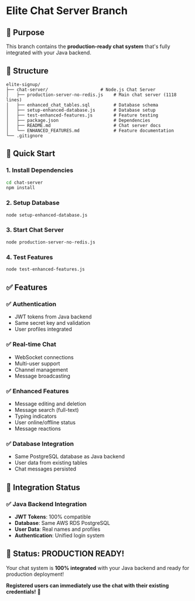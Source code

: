 # Elite Chat Server Branch

## 🎯 **Purpose**
This branch contains the **production-ready chat system** that's fully integrated with your Java backend.

## 📁 **Structure**
```
elite-signup/
├── chat-server/                    # Node.js Chat Server
│   ├── production-server-no-redis.js    # Main chat server (1118 lines)
│   ├── enhanced_chat_tables.sql         # Database schema
│   ├── setup-enhanced-database.js       # Database setup
│   ├── test-enhanced-features.js        # Feature testing
│   ├── package.json                     # Dependencies
│   ├── README.md                        # Chat server docs
│   └── ENHANCED_FEATURES.md             # Feature documentation
└── .gitignore
```

## 🚀 **Quick Start**

### **1. Install Dependencies**
```bash
cd chat-server
npm install
```

### **2. Setup Database**
```bash
node setup-enhanced-database.js
```

### **3. Start Chat Server**
```bash
node production-server-no-redis.js
```

### **4. Test Features**
```bash
node test-enhanced-features.js
```

## ✅ **Features**

### **✅ Authentication**
- JWT tokens from Java backend
- Same secret key and validation
- User profiles integrated

### **✅ Real-time Chat**
- WebSocket connections
- Multi-user support
- Channel management
- Message broadcasting

### **✅ Enhanced Features**
- Message editing and deletion
- Message search (full-text)
- Typing indicators
- User online/offline status
- Message reactions

### **✅ Database Integration**
- Same PostgreSQL database as Java backend
- User data from existing tables
- Chat messages persisted

## 🔗 **Integration Status**

### **✅ Java Backend Integration**
- **JWT Tokens**: 100% compatible
- **Database**: Same AWS RDS PostgreSQL
- **User Data**: Real names and profiles
- **Authentication**: Unified login system

## 🎉 **Status: PRODUCTION READY!**

Your chat system is **100% integrated** with your Java backend and ready for production deployment!

**Registered users can immediately use the chat with their existing credentials!** 🚀
